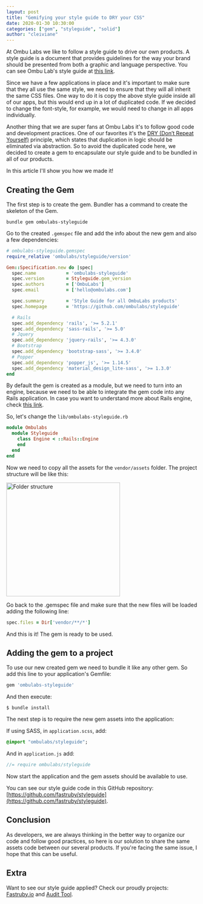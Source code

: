 ```yaml
---
layout: post
title: "Gemifying your style guide to DRY your CSS"
date: 2020-01-30 10:30:00
categories: ["gem", "styleguide", "solid"]
author: "cleiviane"
---
```


At Ombu Labs we like to follow a style guide to drive our own products. A style guide is a document that provides guidelines for the way your brand should be presented from both a graphic and language perspective. You can see Ombu Lab's style guide at [this link](http://ombulabs.github.io/styleguide).

Since we have a few applications in place and it's important to make sure that they all use the same style, we need to ensure that they will all inherit the same CSS files. One way to do it is copy the above style guide inside all of our apps, but this would end up in a lot of duplicated code. If we decided to change the font-style, for example, we would need to change in all apps individually.

Another thing that we are super fans at Ombu Labs it's to follow good code and development practices. One of our favorites it's the [DRY (Don’t Repeat Yourself)](https://wiki.c2.com/?DontRepeatYourself) principle, which states that duplication in logic should be eliminated via abstraction. So to avoid the duplicated code here, we decided to create a gem to encapsulate our style guide and to be bundled in all of our products.

In this article I'll show you how we made it!

<!--more-->

## Creating the Gem

The first step is to create the gem. Bundler has a command to create the skeleton of the Gem.

  `bundle gem ombulabs-styleguide`

Go to the created `.gemspec` file and add the info about the new gem and also a few dependencies:

```ruby
# ombulabs-styleguide.gemspec
require_relative 'ombulabs/styleguide/version'

Gem::Specification.new do |spec|
  spec.name           = 'ombulabs-styleguide'
  spec.version        = Styleguide.gem_version
  spec.authors        = ['OmbuLabs']
  spec.email          = ['hello@ombulabs.com']

  spec.summary        = 'Style Guide for all OmbuLabs products'
  spec.homepage       = 'https://github.com/ombulabs/styleguide'

  # Rails
  spec.add_dependency 'rails', '>= 5.2.1'
  spec.add_dependency 'sass-rails', '>= 5.0'
  # Jquery
  spec.add_dependency 'jquery-rails', '>= 4.3.0'
  # Bootstrap
  spec.add_dependency 'bootstrap-sass', '>= 3.4.0'
  # Popper
  spec.add_dependency 'popper_js', '>= 1.14.5'
  spec.add_dependency 'material_design_lite-sass', '>= 1.3.0'
end
```

By default the gem is created as a module, but we need to turn into an engine, because we need to be able to integrate the gem code into any Rails application. In case you want to understand more about Rails engine, check [this link](https://guides.rubyonrails.org/engines.html).

So, let's change the `lib/ombulabs-styleguide.rb`

```ruby
module Ombulabs
  module Styleguide
    class Engine < ::Rails::Engine
    end
  end
end
```

Now we need to copy all the assets for the `vendor/assets` folder. The project structure will be like this:

<img src="/blog/assets/images/gemifying-your-styleguide-img-01.png" alt="Folder structure" style="width: 300px; margin: 0;">

Go back to the .gemspec file and make sure that the new files will be loaded adding the following line:

```ruby
spec.files = Dir['vendor/**/*']
```

And this is it! The gem is ready to be used.

## Adding the gem to a project

To use our new created gem we need to bundle it like any other gem. So add this line to your application's Gemfile:

```ruby
gem 'ombulabs-styleguide'
```

And then execute:

`$ bundle install`

The next step is to require the new gem assets into the application:

If using SASS, in `application.scss`, add:

```sass
@import "ombulabs/styleguide";
```

And in `application.js` add:

```javascript
//= require ombulabs/styleguide
```

Now start the application and the gem assets should be available to use.

You can see our style guide code in this GitHub repository: [https://github.com/fastruby/styleguide](https://github.com/fastruby/styleguide).

## Conclusion

As developers, we are always thinking in the better way to organize our code and follow good practices, so here is our solution to share the same assets code between our several products. If you're facing the same issue, I hope that this can be useful.

## Extra
Want to see our style guide applied? Check our proudly projects: [Fastruby.io](https://www.fastruby.io) and [Audit Tool](https://audit.fastruby.io).
